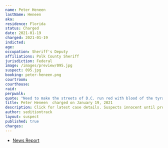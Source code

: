 ```yaml
---
name: Peter Heneen
lastName: Heneen
aka:
residence: Florida
status: Charged
date: 2021-01-19
charged: 2021-01-19
indicted:
age:
occupation: Sheriff's Deputy
affiliations: Polk County Sheriff
jurisdiction: Federal
image: /images/preview/095.jpg
suspect: 095.jpg
booking: peter-heneen.png
courtroom:
courthouse:
raid:
perpwalk:
quote: "Need to make the streets of D.C. run red with blood of the tyrants. The tyrants being the feds."
title: Peter Heneen  charged on January 19, 2021
description: Click for latest case details. Suspects innocent until proven guilty.
author: seditiontrack
layout: suspect
published: true
charges:
---
```

- [News Report](https://www.wmfe.org/polk-deputy-arrested-for-making-threats-against-capitol/172515)
